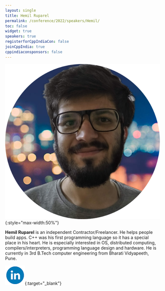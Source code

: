```yaml
---
layout: single
title: Hemil Ruparel
permalink: /conference/2022/speakers/Hemil/
toc: false
widget: true
speakers: true
registerforCppIndiaCon: false
joinCppIndia: true
cppindiaconsponsors: false
---
```

![Hemil Ruparel](/conference/2022/graphics/hemil.png "Hemil Ruparel"){:style="max-width:50%"}

**Hemil Ruparel** is an independent Contractor/Freelancer. He helps people build apps. C++ was his first programming language so it has a special place in his heart. He is especially interested in OS, distributed computing, compilers/interpreters, programming language design and hardware. He is currently in 3rd B.Tech computer engineering from Bharati Vidyapeeth, Pune.

[![LinkedIn](/assets/images/linkedin.png "Hemil Ruparel")](https://www.linkedin.com/in/hemil-ruparel-2aa513166/){:target="_blank"}
<pre>











































</pre>